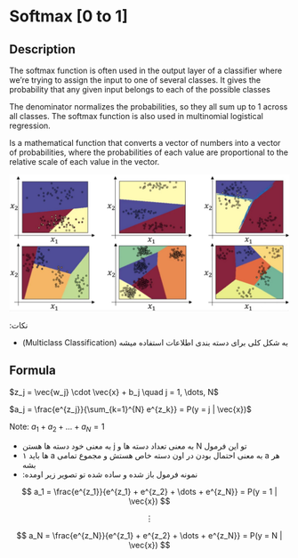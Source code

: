 # Softmax [0 to 1]

## Description

The softmax function is often used in the output layer of a classifier where we’re trying to assign the input to one of several classes. It gives the probability that any given input belongs to each of the possible classes

The denominator normalizes the probabilities, so they all sum up to 1 across all classes. The softmax function is also used in multinomial logistical regression.

Is a mathematical function that converts a vector of numbers into a vector of probabilities, where the probabilities of each value are proportional to the relative scale of each value in the vector.

![](softmax/image1.jpg)

<span dir="rtl">نکات:</span>

- <span dir="rtl">به شکل کلی برای دسته بندی اطلاعات استفاده میشه (Multiclass Classification)</span>

## Formula

$z_j = \vec{w_j} \cdot \vec{x} + b_j \quad j = 1, \dots, N$

$a_j = \frac{e^{z_j}}{\sum_{k=1}^{N} e^{z_k}} = P(y = j | \vec{x})$

Note: $a_1 + a_2 + \dots + a_N = 1$

- <span dir="rtl">تو این فرمول N به معنی تعداد دسته ها و j به معنی خود دسته ها هستن</span>
- <span dir="rtl">هر a به معنی احتمال بودن در اون دسته خاص هستش و مجموع تمامی a ها باید ۱ بشه</span>
- <span dir="rtl">نمونه فرمول باز شده و ساده شده تو تصویر زیر اومده:</span>

$$
a_1 = \frac{e^{z_1}}{e^{z_1} + e^{z_2} + \dots + e^{z_N}} = P(y = 1 | \vec{x})
$$

$$
\vdots
$$

$$
a_N = \frac{e^{z_N}}{e^{z_1} + e^{z_2} + \dots + e^{z_N}} = P(y = N | \vec{x})
$$
